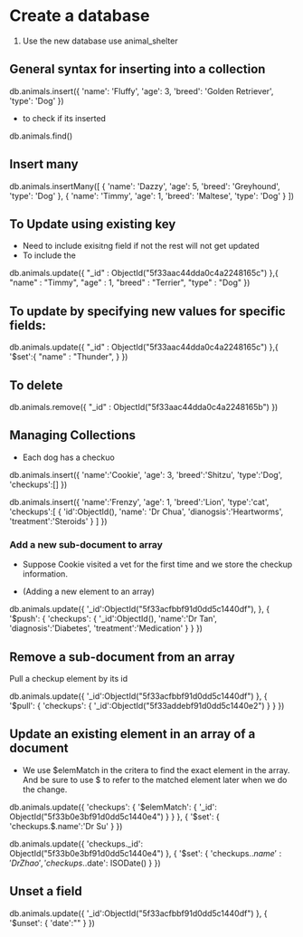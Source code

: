 # Create a database

1. Use the new database
use animal_shelter

## General syntax for inserting into a collection

db.animals.insert({
    'name': 'Fluffy',
    'age': 3,
    'breed': 'Golden Retriever',
    'type': 'Dog'
})

- to check if its inserted

db.animals.find()

## Insert many

db.animals.insertMany([
    {
        'name': 'Dazzy',
        'age': 5,
        'breed': 'Greyhound',
        'type': 'Dog'
    },
    {
        'name': 'Timmy',
        'age': 1,
        'breed': 'Maltese',
        'type': 'Dog'
    }
])

## To Update using existing key
- Need to include exisitng field if not the rest will not get updated
- To include the 

db.animals.update({
    "_id" : ObjectId("5f33aac44dda0c4a2248165c")
},{
    "name" : "Timmy",
    "age" : 1,
    "breed" : "Terrier",
    "type" : "Dog"
})

## To update by specifying new values for specific fields:

db.animals.update({
    "_id" : ObjectId("5f33aac44dda0c4a2248165c")
},{
    '$set':{
       "name" : "Thunder", 
    }
})

## To delete

db.animals.remove({
    "_id" : ObjectId("5f33aac44dda0c4a2248165b")
})

## Managing Collections

- Each dog has a checkuo

db.animals.insert({
    'name':'Cookie',
    'age': 3,
    'breed':'Shitzu',
    'type':'Dog',
    'checkups':[]
})

db.animals.insert({
    'name':'Frenzy',
    'age': 1,
    'breed':'Lion',
    'type':'cat',
    'checkups':[
        {
        'id':ObjectId(),
        'name': 'Dr Chua',
        'dianogsis':'Heartworms',
        'treatment':'Steroids'
    }
    ]
})

### Add a new sub-document to array

- Suppose Cookie visited a vet for the first time and we store the checkup information.

- (Adding a new element to an array)

db.animals.update({
    '_id':ObjectId("5f33acfbbf91d0dd5c1440df"),
}, {
    '$push': {
        'checkups': {
            '_id':ObjectId(),
            'name':'Dr Tan',
            'diagnosis':'Diabetes',
            'treatment':'Medication'
        }
    }
})

## Remove a sub-document from an array

Pull a checkup element by its id

db.animals.update({
    '_id':ObjectId("5f33acfbbf91d0dd5c1440df")
}, {
    '$pull': {
        'checkups': {
              '_id':ObjectId("5f33addebf91d0dd5c1440e2")
        }
    }
})

## Update an existing element in an array of a document

- We use $elemMatch in the critera to find the exact element in the array. And be sure to use $ to refer to the matched element later when we do the change.

db.animals.update({
    'checkups': {
        '$elemMatch': {
            '_id': ObjectId("5f33b0e3bf91d0dd5c1440e4")
        }
    }
}, {
    '$set': {
        'checkups.$.name':'Dr Su'
    }
})

db.animals.update({
    'checkups._id': ObjectId("5f33b0e3bf91d0dd5c1440e4")
}, {
    '$set': {
        'checkups.$.name':'Dr Zhao',
        'checkups.$.date': ISODate()
    }
})

## Unset a field

db.animals.update({
    '_id':ObjectId("5f33acfbbf91d0dd5c1440df")
}, {
    '$unset': {
        'date':""
    }
})
